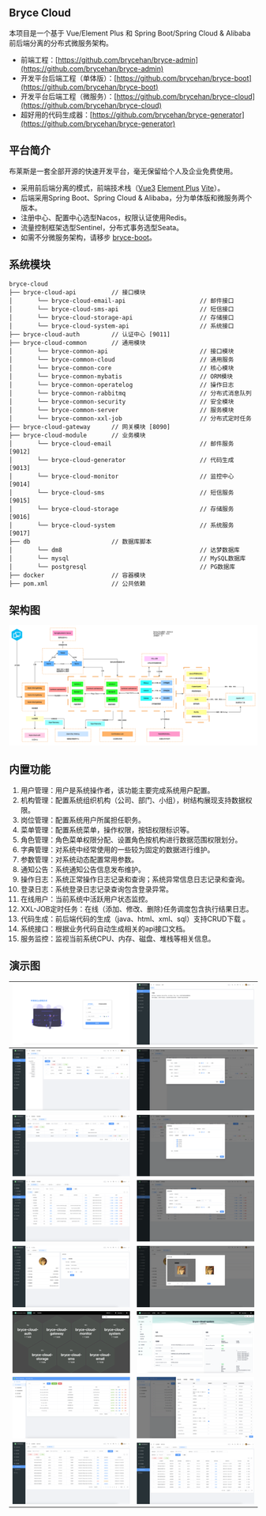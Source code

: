 ## Bryce Cloud

本项目是一个基于 Vue/Element Plus 和 Spring Boot/Spring Cloud & Alibaba 前后端分离的分布式微服务架构。

* 前端工程：[https://github.com/brycehan/bryce-admin](https://github.com/brycehan/bryce-admin)
* 开发平台后端工程（单体版）：[https://github.com/brycehan/bryce-boot](https://github.com/brycehan/bryce-boot)
* 开发平台后端工程（微服务）：[https://github.com/brycehan/bryce-cloud](https://github.com/brycehan/bryce-cloud)
* 超好用的代码生成器：[https://github.com/brycehan/bryce-generator](https://github.com/brycehan/bryce-generator)

## 平台简介

布莱斯是一套全部开源的快速开发平台，毫无保留给个人及企业免费使用。

* 采用前后端分离的模式，前端技术栈（[Vue3](https://v3.cn.vuejs.org) [Element Plus](https://element-plus.org/zh-CN) [Vite](https://cn.vitejs.dev)）。
* 后端采用Spring Boot、Spring Cloud & Alibaba，分为单体版和微服务两个版本。
* 注册中心、配置中心选型Nacos，权限认证使用Redis。
* 流量控制框架选型Sentinel，分布式事务选型Seata。
* 如需不分微服务架构，请移步 [bryce-boot](https://github.com/brycehan/bryce-boot)。

## 系统模块

~~~
bryce-cloud
├── bryce-cloud-api          // 接口模块
│       └── bryce-cloud-email-api                     // 邮件接口
│       └── bryce-cloud-sms-api                       // 短信接口
│       └── bryce-cloud-storage-api                   // 存储接口
│       └── bryce-cloud-system-api                    // 系统接口
├── bryce-cloud-auth         // 认证中心 [9011]
├── bryce-cloud-common       // 通用模块
│       └── bryce-common-api                          // 接口模块
│       └── bryce-common-cloud                        // 通用服务
│       └── bryce-common-core                         // 核心模块
│       └── bryce-common-mybatis                      // ORM模块
│       └── bryce-common-operatelog                   // 操作日志
│       └── bryce-common-rabbitmq                     // 分布式消息队列
│       └── bryce-common-security                     // 安全模块
│       └── bryce-common-server                       // 服务模块
│       └── bryce-common-xxl-job                      // 分布式定时任务
├── bryce-cloud-gateway      // 网关模块 [8090]
├── bryce-cloud-module       // 业务模块
│       └── bryce-cloud-email                         // 邮件服务 [9012]
│       └── bryce-cloud-generator                     // 代码生成 [9013] 
│       └── bryce-cloud-monitor                       // 监控中心 [9014] 
│       └── bryce-cloud-sms                           // 短信服务 [9015]
│       └── bryce-cloud-storage                       // 存储服务 [9016]
│       └── bryce-cloud-system                        // 系统服务 [9017]
├── db                       // 数据库脚本
│       └── dm8                                       // 达梦数据库
│       └── mysql                                     // MySQL数据库
│       └── postgresql                                // PG数据库
├── docker                   // 容器模块
├── pom.xml                  // 公共依赖
~~~

## 架构图

![bryce-cloud架构图.drawio](images/bryce-cloud架构图.drawio.png)

## 内置功能

1.  用户管理：用户是系统操作者，该功能主要完成系统用户配置。
2.  机构管理：配置系统组织机构（公司、部门、小组），树结构展现支持数据权限。
3.  岗位管理：配置系统用户所属担任职务。
4.  菜单管理：配置系统菜单，操作权限，按钮权限标识等。
5.  角色管理：角色菜单权限分配、设置角色按机构进行数据范围权限划分。
6.  字典管理：对系统中经常使用的一些较为固定的数据进行维护。
7.  参数管理：对系统动态配置常用参数。
8.  通知公告：系统通知公告信息发布维护。
9.  操作日志：系统正常操作日志记录和查询；系统异常信息日志记录和查询。
10.  登录日志：系统登录日志记录查询包含登录异常。
11.  在线用户：当前系统中活跃用户状态监控。
12.  XXL-JOB定时任务：在线（添加、修改、删除)任务调度包含执行结果日志。
13.  代码生成：前后端代码的生成（java、html、xml、sql）支持CRUD下载 。
14.  系统接口：根据业务代码自动生成相关的api接口文档。
15.  服务监控：监视当前系统CPU、内存、磁盘、堆栈等相关信息。

## 演示图

| ![bryce-cloud登录](images/1.png)    | ![bryce-cloud首页](images/2.png)      |
|-----------------------------------|-------------------------------------|
| ![bryce-cloud用户管理](images/3.png)  | ![bryce-cloud修改用户](images/4.png)    |
| ![bryce-cloud角色管理](images/5.png)  | ![bryce-cloud修改角色](images/6.png)    |
| ![bryce-cloud菜单管理](images/7.png)  | ![bryce-cloud修改菜单](images/8.png)    |
| ![bryce-cloud个人中心](images/9.png)  | ![bryce-cloud修改头像](images/10.png)   |
| ![bryce-cloud服务监控](images/11.png) | ![bryce-cloud系统服务监控](images/12.png) |
| ![bryce-cloud代码生成](images/13.png) | ![bryce-cloud代码生成编辑](images/14.png) |
| ![bryce-cloud登录日志](images/15.png) | ![bryce-cloud操作日志](images/16.png)   |

